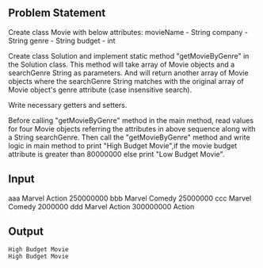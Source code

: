 ## Problem Statement

Create class Movie with below attributes:
movieName - String
company - String
genre - String
budget - int

Create class Solution and implement static method "getMovieByGenre" in the Solution class.
This method will take array of Movie objects and a searchGenre String as parameters.
And will return another array of Movie objects where the searchGenre String matches with the original array of Movie object's genre attribute (case insensitive search).

Write necessary getters and setters.

Before calling "getMovieByGenre" method in the main method, read values for four Movie objects referring the attributes in above sequence along with a String searchGenre.
Then call the "getMovieByGenre" method and write logic in main method to print "High Budget Movie",if the movie budget attribute is greater than 80000000 else print "Low Budget Movie".

## Input

aaa
Marvel
Action
250000000
bbb
Marvel
Comedy
25000000
ccc
Marvel
Comedy
2000000
ddd
Marvel
Action
300000000
Action

## Output

    High Budget Movie
    High Budget Movie
